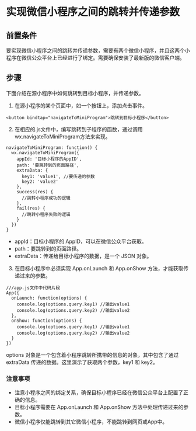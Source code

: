 # 实现微信小程序之间的跳转并传递参数
## 前置条件
要实现微信小程序之间的跳转并传递参数，需要有两个微信小程序，并且这两个小程序在微信公众平台上已经进行了绑定。需要确保安装了最新版的微信客户端。

## 步骤
下面介绍在源小程序中如何跳转到目标小程序，并传递参数。

1. 在源小程序的某个页面中，如一个按钮上，添加点击事件。

`<button bindtap="navigateToMiniProgram">跳转到目标小程序</button>`

2. 在相应的.js文件中，编写跳转到子程序的函数，通过调用wx.navigateToMiniProgram方法来实现。

``` 
navigateToMiniProgram: function() {
  wx.navigateToMiniProgram({
    appId: '目标小程序的AppID',
    path: '要跳转到的页面路径',
    extraData: {
      key1: 'value1', //要传递的参数
      key2: 'value2'
    },
    success(res) {
      //跳转小程序成功的逻辑
    },
    fail(res) {
      //跳转小程序失败的逻辑
    }
  })
}
```
- appId：目标小程序的 AppID，可以在微信公众平台获取。
- path：要跳转到的页面路径。
- extraData：传递给目标小程序的数据，是一个 JSON 对象。
3. 在目标小程序中必须实现 App.onLaunch 和 App.onShow 方法，才能获取传递过来的参数。

``` 
///app.js文件中代码片段
App({
  onLaunch: function(options) {
    console.log(options.query.key1) //输出value1
    console.log(options.query.key2) //输出value2
  },
  onShow: function(options) {
    console.log(options.query.key1) //输出value1
    console.log(options.query.key2) //输出value2
  }
})
```
options 对象是一个包含着小程序跳转所携带的信息的对象，其中包含了通过 extraData 传递的数据。这里演示了获取两个参数，key1 和 key2。

### 注意事项
- 注意小程序之间的绑定关系，确保目标小程序已经在微信公众平台上配置了正确的信息。
- 目标小程序需要在 App.onLaunch 和 App.onShow 方法中处理传递过来的参数。
- 微信小程序仅能跳转到其它微信小程序，不能跳转到网页或App中。